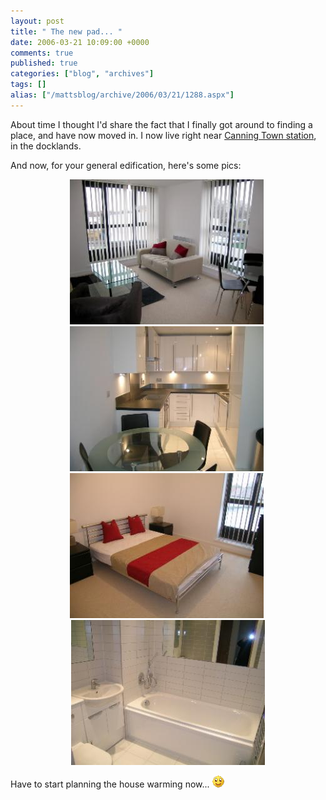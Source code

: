 ```yaml
---
layout: post
title: " The new pad... "
date: 2006-03-21 10:09:00 +0000
comments: true
published: true
categories: ["blog", "archives"]
tags: []
alias: ["/mattsblog/archive/2006/03/21/1288.aspx"]
---
```

<!-- more -->

<P>About time&nbsp;I thought I'd share the fact that I finally got around to finding a place, and have now moved in. I now live right near <A href="http://maps.google.co.uk/maps?f=q&amp;hl=en&amp;q=canning+town+station&amp;ll=51.514399,0.007935&amp;spn=0.016318,0.047293">Canning Town station</A>, in the docklands.</P>
 <P>And now, for your general edification, here's some pics:</P>
 <P align=center><IMG alt="the lounge" src="/images/28238_thesphere_img_01.jpg">&nbsp; <IMG alt="the kitchen" src="/images/28238_thesphere_img_02.jpg">&nbsp; <IMG alt="the bedroom" src="/images/28238_thesphere_img_03.jpg">&nbsp; <IMG alt="the bathroom" src="/images/28238_thesphere_img_04.jpg"> </P>
 <P>Have to start planning the house warming now... <IMG alt=":)" class="emoticon" src="/images/emotions/emotion-1.gif" border=0></P>
